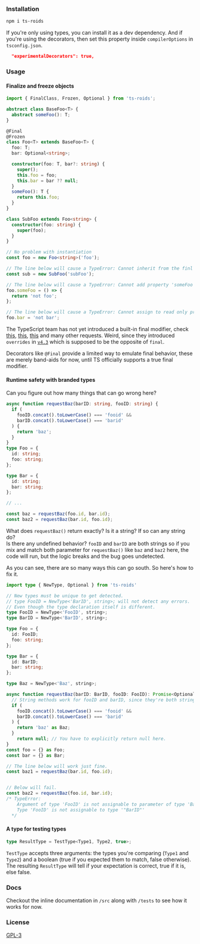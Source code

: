 ### Installation 
```bash
npm i ts-roids
```
If you're only using types, you can install it as a dev dependency.
And if you're using the decorators, then set this property inside `compilerOptions` in  `tsconfig.json`.
```json
  "experimentalDecorators": true,
```
### Usage
#### Finalize and freeze objects
```ts
import { FinalClass, Frozen, Optional } from 'ts-roids';

abstract class BaseFoo<T> {
  abstract someFoo(): T;
}

@Final
@Frozen
class Foo<T> extends BaseFoo<T> {
  foo: T;
  bar: Optional<string>;

  constructor(foo: T, bar?: string) {
    super();
    this.foo = foo;
    this.bar = bar ?? null;
  }
  someFoo(): T {
    return this.foo;
  }
}

class SubFoo extends Foo<string> {
  constructor(foo: string) {
    super(foo);
  }
}

// No problem with instantiation
const foo = new Foo<string>('foo');

// The line below will cause a TypeError: Cannot inherit from the finl class Foo
const sub = new SubFoo('subFoo');

// The line below will cause a TypeError: Cannot add property 'someFoo', object is not extensible
foo.someFoo = () => {
  return 'not foo';
};

// The line below will cause a TypeError: Cannot assign to read only property 'bar'
foo.bar = 'not bar';
```

The TypeScript team has not yet introduced a built-in final modifier, check [this](https://github.com/microsoft/TypeScript/issues/1534), [this](https://github.com/microsoft/TypeScript/issues/8306), [this](https://github.com/microsoft/TypeScript/issues/50532) and many other requests. 
Weird, since they introduced `overrides` in [`v4.3`](https://www.typescriptlang.org/docs/handbook/release-notes/typescript-4-3.html#override-and-the---noimplicitoverride-flag) which is supposed to be the 
opposite of `final`.

Decorators like ``@Final`` provide a limited way to emulate final behavior, these are merely band-aids for now, until TS officially supports a true final modifier.
#### Runtime safety with branded types
Can you figure out how many things that can go wrong here?
```typescript 
async function requestBaz(barID: string, fooID: string) {
  if (
    fooID.concat().toLowerCase() === 'fooid' &&
    barID.concat().toLowerCase() === 'barid'
  ) {
    return 'baz';
  }
}
type Foo = {
  id: string;
  foo: string;
};

type Bar = {
  id: string;
  bar: string;
};

// ...

const baz = requestBaz(foo.id, bar.id);
const baz2 = requestBaz(bar.id, foo.id);
```
What does `requestBaz()` return exactly? Is it a string? If so can any string do?  
Is there any undefined behavior? ``fooID`` and ``barID`` are both strings so if you mix and match both parameter for `requestBaz()` like ``baz`` and ``baz2`` here, the code will run, but the logic breaks and the bug goes undetected.

As you can see, there are so many ways this can go south. 
So here's how to fix it.
```typescript 
import type { NewType, Optional } from 'ts-roids' 

// New types must be unique to get detected.
// type FooID = NewType<'BarID', string>; will not detect any errors.
// Even though the type declaration itself is different.
type FooID = NewType<'FooID', string>;
type BarID = NewType<'BarID', string>;

type Foo = {
  id: FooID;
  foo: string;
};

type Bar = {
  id: BarID;
  bar: string;
};

type Baz = NewType<'Baz', string>;

async function requestBaz(barID: BarID, fooID: FooID): Promise<Optional<Baz>> {
  // String methods work for fooID and barID, since they're both strings.
  if (
    fooID.concat().toLowerCase() === 'fooid' &&
    barID.concat().toLowerCase() === 'barid'
  ) {
    return 'baz' as Baz; 
  }
    return null; // You have to explicitly return null here.
}
const foo = {} as Foo;
const bar = {} as Bar;

// The line below will work just fine.
const baz1 = requestBaz(bar.id, foo.id); 


// Below will fail.
const baz2 = requestBaz(foo.id, bar.id); 
/* TypeError: 
    Argument of type 'FooID' is not assignable to parameter of type 'BarID'.
    Type 'FooID' is not assignable to type '"BarID"' 
  */
```
#### A type for testing types
```typescript 
type ResultType = TestType<Type1, Type2, true>;
```
``TestType`` accepts three arguments: the types you're comparing (``Type1`` and ``Type2``) and a boolean (true if you expected them to match, false otherwise). The resulting ``ResultType`` will tell if your expectation is correct, true if it is, else false.

### Docs
Checkout the inline documentation in `/src` along with `/tests` to see how it works for now.
### License 
[GPL-3](/LICENSE)